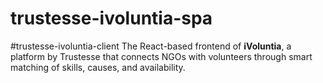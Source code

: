 # trustesse-ivoluntia-spa
#trustesse-ivoluntia-client  The React-based frontend of **iVoluntia**, a platform by Trustesse that connects NGOs with volunteers through smart matching of skills, causes, and availability. 
